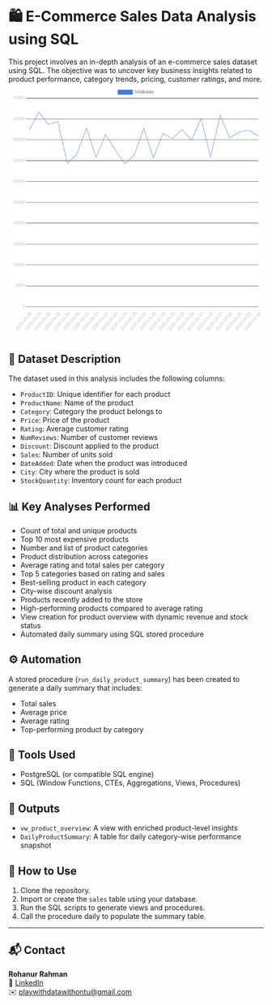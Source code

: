 # 🛍️ E-Commerce Sales Data Analysis using SQL

This project involves an in-depth analysis of an e-commerce sales dataset using SQL. The objective was to uncover key business insights related to product performance, category trends, pricing, customer ratings, and more.
![Daily Total Sales Summary](https://github.com/ontu001/Ecommerce-sales-data-analysis-sql/blob/main/total_sales%20on%20summary%20date.png)

## 📂 Dataset Description

The dataset used in this analysis includes the following columns:

- `ProductID`: Unique identifier for each product
- `ProductName`: Name of the product
- `Category`: Category the product belongs to
- `Price`: Price of the product
- `Rating`: Average customer rating
- `NumReviews`: Number of customer reviews
- `Discount`: Discount applied to the product
- `Sales`: Number of units sold
- `DateAdded`: Date when the product was introduced
- `City`: City where the product is sold
- `StockQuantity`: Inventory count for each product

## 📊 Key Analyses Performed

- Count of total and unique products
- Top 10 most expensive products
- Number and list of product categories
- Product distribution across categories
- Average rating and total sales per category
- Top 5 categories based on rating and sales
- Best-selling product in each category
- City-wise discount analysis
- Products recently added to the store
- High-performing products compared to average rating
- View creation for product overview with dynamic revenue and stock status
- Automated daily summary using SQL stored procedure

## ⚙️ Automation

A stored procedure (`run_daily_product_summary`) has been created to generate a daily summary that includes:
- Total sales
- Average price
- Average rating
- Top-performing product by category

## 🧠 Tools Used

- PostgreSQL (or compatible SQL engine)
- SQL (Window Functions, CTEs, Aggregations, Views, Procedures)

## 📁 Outputs

- `vw_product_overview`: A view with enriched product-level insights
- `DailyProductSummary`: A table for daily category-wise performance snapshot

## 🧾 How to Use

1. Clone the repository.
2. Import or create the `sales` table using your database.
3. Run the SQL scripts to generate views and procedures.
4. Call the procedure daily to populate the summary table.

---

## 📬 Contact

**Rohanur Rahman**  
🔗 [LinkedIn](https://www.linkedin.com/in/rohanur-rahman-ontu/)  
✉️ playwithdatawithontu@gmail.com
